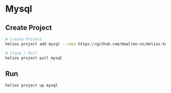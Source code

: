 # Mysql

## Create Project

```sh
# Create Project
helios project add mysql --repo https://github.com/bmallen-xs/Helios-Services --ref main --path mysql

# Clone / Pull
helios project pull mysql
```

## Run

```sh
helios project up mysql
```